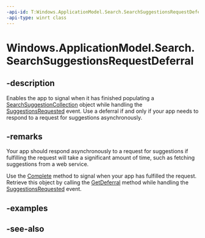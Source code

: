 ----api-id: T:Windows.ApplicationModel.Search.SearchSuggestionsRequestDeferral
-api-type: winrt class
---<!-- Class syntax.public class SearchSuggestionsRequestDeferral : Windows.ApplicationModel.Search.ISearchSuggestionsRequestDeferral--># Windows.ApplicationModel.Search.SearchSuggestionsRequestDeferral## -descriptionEnables the app to signal when it has finished populating a [SearchSuggestionCollection](searchsuggestioncollection.md) object while handling the [SuggestionsRequested](../windows.ui.xaml.controls/searchbox_suggestionsrequested.md) event. Use a deferral if and only if your app needs to respond to a request for suggestions asynchronously.## -remarksYour app should respond asynchronously to a request for suggestions if fulfilling the request will take a significant amount of time, such as fetching suggestions from a web service.Use the [Complete](searchsuggestionsrequestdeferral_complete.md) method to signal when your app has fulfilled the request. Retrieve this object by calling the [GetDeferral](searchsuggestionsrequest_getdeferral.md) method while handling the [SuggestionsRequested](../windows.ui.xaml.controls/searchbox_suggestionsrequested.md) event.## -examples## -see-also